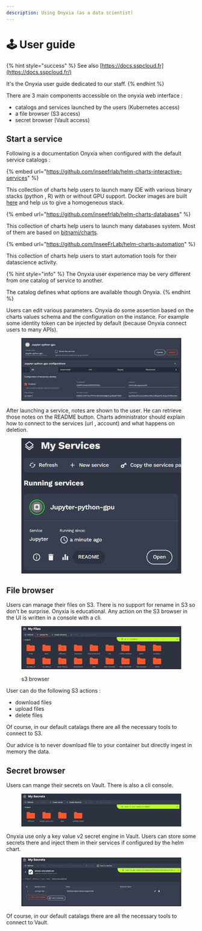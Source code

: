 ```yaml
---
description: Using Onyxia (as a data scientist)
---
```


# 🕹 User guide

{% hint style="success" %}
See also [https://docs.sspcloud.fr](https://docs.sspcloud.fr/)

It's the Onyxia user guide dedicated to our staff. &#x20;
{% endhint %}

There are 3 main components accessible on the onyxia web interface :

* catalogs and services launched by the users (Kubernetes access)
* a file browser (S3 access)
* secret browser (Vault access)

## Start a service

Following is a documentation Onyxia when configured with the default service catalogs :&#x20;

{% embed url="https://github.com/inseefrlab/helm-charts-interactive-services" %}

This collection of charts help users to launch many IDE with various binary stacks (python , R) with or without GPU support. Docker images are built [here](https://github.com/inseefrlab/images-datascience) and help us to give a homogeneous stack.

{% embed url="https://github.com/inseefrlab/helm-charts-databases" %}

This collection of charts help users to launch many databases system. Most of them are based on [bitnami/charts](https://guthub.com/bitnami/charts).

{% embed url="https://github.com/InseeFrLab/helm-charts-automation" %}

This collection of charts help users to start automation tools for their datascience activity.&#x20;

{% hint style="info" %}
The Onyxia user experience may be very different from one catalog of service to another. &#x20;

The catalog defines what options are available though Onyxia. &#x20;
{% endhint %}

Users can edit various parameters. Onyxia do some assertion based on the charts values schema and the configuration on the instance. For example some identity token can be injected by default (because Onyxia connect users to many APIs).



<figure><img src=".gitbook/assets/image (11).png" alt=""><figcaption></figcaption></figure>

After launching a service, notes are shown to the user. He can retrieve those notes on the README button. Charts administrator should explain how to connect to the services (url , account) and what happens on deletion.

<figure><img src=".gitbook/assets/image (2) (3).png" alt=""><figcaption></figcaption></figure>

## File browser

Users can manage their files on S3. There is no support for rename in S3 so don't be surprise. Onyxia is educational. Any action on the S3 browser in the UI is written in a console with a cli.

<figure><img src=".gitbook/assets/image (2) (1).png" alt=""><figcaption><p>s3 browser</p></figcaption></figure>

User can do the following S3 actions :&#x20;

* download files
* upload files
* delete files

Of course, in our default catalags there are all the necessary tools to connect to S3.

Our advice is to never download file to your container but directly ingest in memory the data.

## Secret browser

Users can mange their secrets on Vault. There is also a cli console.

<figure><img src=".gitbook/assets/image (10).png" alt=""><figcaption></figcaption></figure>

Onyxia use only a key value v2 secret engine in Vault. Users can store some secrets there and inject them in their services if configured by the helm chart.

<figure><img src=".gitbook/assets/image (2).png" alt=""><figcaption></figcaption></figure>

Of course, in our default catalags there are all the necessary tools to connect to Vault.
